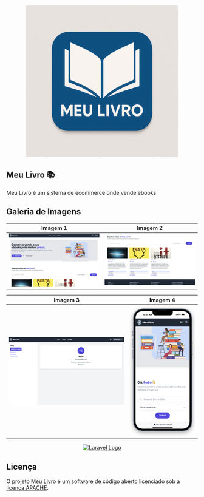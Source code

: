 <p align="center"><img src="public/images/meulivro.png" width="400" alt="Meu Livro Logo"></p>

## Meu Livro 📚
Meu Livro é um sistema de ecommerce onde vende ebooks

## Galeria de Imagens

| Imagem 1 | Imagem 2 |
|----------|----------|
| ![Imagem 1](./thumbnail/capture1.png) | ![Imagem 2](./thumbnail/capture2.png) |

| Imagem 3 | Imagem 4 |
|----------|----------|
| ![Imagem 3](./thumbnail/caputre3.png) | ![Imagem 4](./thumbnail/mobilecapture.png) |



<p align="center"><a href="https://laravel.com" target="_blank"><img src="https://raw.githubusercontent.com/laravel/art/master/logo-lockup/5%20SVG/2%20CMYK/1%20Full%20Color/laravel-logolockup-cmyk-red.svg" width="400" alt="Laravel Logo"></a></p>


## Licença

O projeto Meu Livro é um software de código aberto licenciado sob a [licença APACHE](LICENSE).

